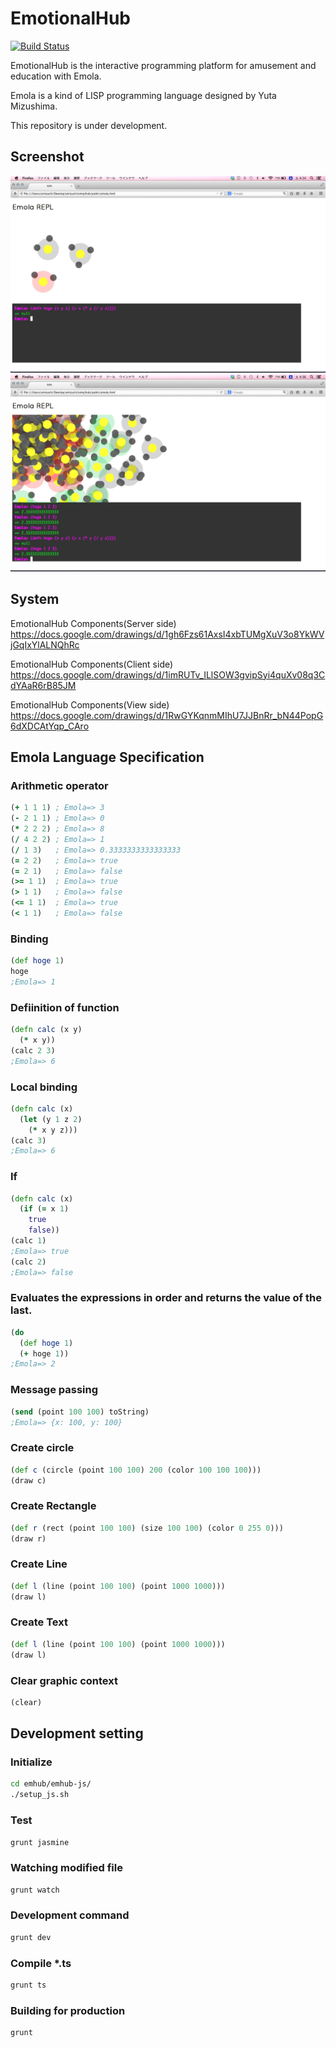 # EmotionalHub
[![Build Status](https://travis-ci.org/ymizushi/EmotionalHub.png?branch=master)](https://travis-ci.org/ymizushi/EmotionalHub)

EmotionalHub is the interactive programming platform for amusement and education with Emola.

Emola is a kind of LISP programming language designed by Yuta Mizushima.

This repository is under development.

## Screenshot
![alt text](https://github.com/ymizushi/EmotionalHub/blob/master/description/screenshot.png "Screenshot1")
![alt text](https://github.com/ymizushi/EmotionalHub/blob/master/description/screenshot2.png "Screenshot2")

## System
EmotionalHub Components(Server side)
https://docs.google.com/drawings/d/1gh6Fzs61AxsI4xbTUMgXuV3o8YkWVjGqIxYlALNQhRc

EmotionalHub Components(Client side)
https://docs.google.com/drawings/d/1imRUTv_ILlSOW3gvipSyi4quXv08q3CdYAaR6rB85JM

EmotionalHub Components(View side)
https://docs.google.com/drawings/d/1RwGYKqnmMIhU7JJBnRr_bN44PopG6dXDCAtYqp_CAro

## Emola Language Specification

### Arithmetic operator    
```clojure
(+ 1 1 1) ; Emola=> 3
(- 2 1 1) ; Emola=> 0
(* 2 2 2) ; Emola=> 8
(/ 4 2 2) ; Emola=> 1
(/ 1 3)   ; Emola=> 0.3333333333333333 
(= 2 2)   ; Emola=> true 
(= 2 1)   ; Emola=> false 
(>= 1 1)  ; Emola=> true 
(> 1 1)   ; Emola=> false 
(<= 1 1)  ; Emola=> true 
(< 1 1)   ; Emola=> false 
```

### Binding
```clojure
(def hoge 1)
hoge
;Emola=> 1
```

### Defiinition of function
```clojure
(defn calc (x y)
  (* x y))
(calc 2 3)
;Emola=> 6
```

### Local binding
```clojure
(defn calc (x)
  (let (y 1 z 2)
    (* x y z)))
(calc 3)
;Emola=> 6
```

### If
```clojure
(defn calc (x)
  (if (= x 1)
    true
    false))
(calc 1)
;Emola=> true
(calc 2)
;Emola=> false
```

### Evaluates the expressions in order and returns the value of the last.
```clojure
(do 
  (def hoge 1)
  (+ hoge 1))
;Emola=> 2
```

### Message passing
```clojure
(send (point 100 100) toString)
;Emola=> {x: 100, y: 100}
```

### Create circle
```clojure
(def c (circle (point 100 100) 200 (color 100 100 100)))
(draw c)
```

### Create Rectangle
```clojure
(def r (rect (point 100 100) (size 100 100) (color 0 255 0)))
(draw r)
```

### Create Line
```clojure
(def l (line (point 100 100) (point 1000 1000)))
(draw l)
```

### Create Text
```clojure
(def l (line (point 100 100) (point 1000 1000)))
(draw l)
```

### Clear graphic context
```clojure
(clear)
```


## Development setting

### Initialize
```sh
cd emhub/emhub-js/
./setup_js.sh
```

### Test
```sh
grunt jasmine
```

### Watching modified file
```sh
grunt watch
```

### Development command
```sh
grunt dev
```

### Compile *.ts
```sh
grunt ts
```

### Building for production
```sh
grunt
```
